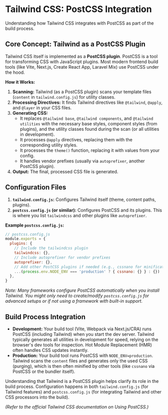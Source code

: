 # Tailwind CSS: PostCSS Integration

Understanding how Tailwind CSS integrates with PostCSS as part of the build process.

## Core Concept: Tailwind as a PostCSS Plugin

Tailwind CSS itself is implemented as a **PostCSS plugin**. PostCSS is a tool for transforming CSS with JavaScript plugins. Most modern frontend build tools (like Vite, Next.js, Create React App, Laravel Mix) use PostCSS under the hood.

**How it Works:**

1.  **Scanning:** Tailwind (as a PostCSS plugin) scans your template files (`content` in `tailwind.config.js`) for utility classes.
2.  **Processing Directives:** It finds Tailwind directives like `@tailwind`, `@apply`, and `@layer` in your CSS files.
3.  **Generating CSS:**
    *   It replaces `@tailwind base`, `@tailwind components`, and `@tailwind utilities` with the necessary base styles, component styles (from plugins), and the utility classes found during the scan (or all utilities in development).
    *   It processes `@apply` directives, replacing them with the corresponding utility styles.
    *   It processes the `theme()` function, replacing it with values from your config.
    *   It handles vendor prefixes (usually via `autoprefixer`, another PostCSS plugin).
4.  **Output:** The final, processed CSS file is generated.

## Configuration Files

1.  **`tailwind.config.js`:** Configures Tailwind itself (theme, content paths, plugins).
2.  **`postcss.config.js` (or similar):** Configures PostCSS and its plugins. This is where you list `tailwindcss` and other plugins like `autoprefixer`.

**Example `postcss.config.js`:**

```javascript
// postcss.config.js
module.exports = {
  plugins: {
    // Include the tailwindcss plugin
    tailwindcss: {},
    // Include autoprefixer for vendor prefixes
    autoprefixer: {},
    // Add other PostCSS plugins if needed (e.g., cssnano for minification in production)
    ...(process.env.NODE_ENV === 'production' ? { cssnano: {} } : {})
  },
}
```

*Note: Many frameworks configure PostCSS automatically when you install Tailwind. You might only need to create/modify `postcss.config.js` for advanced setups or if not using a framework with built-in support.*

## Build Process Integration

*   **Development:** Your build tool (Vite, Webpack via Next.js/CRA) runs PostCSS (including Tailwind) when you start the dev server. Tailwind typically generates all utilities in development for speed, relying on the browser's dev tools for inspection. Hot Module Replacement (HMR) often handles CSS updates instantly.
*   **Production:** Your build tool runs PostCSS with `NODE_ENV=production`. Tailwind scans the `content` files and generates only the used CSS (purging), which is then often minified by other tools (like `cssnano` via PostCSS or the bundler itself).

Understanding that Tailwind is a PostCSS plugin helps clarify its role in the build process. Configuration happens in both `tailwind.config.js` (for Tailwind features) and `postcss.config.js` (for integrating Tailwind and other CSS processors into the build).

*(Refer to the official Tailwind CSS documentation on Using PostCSS.)*